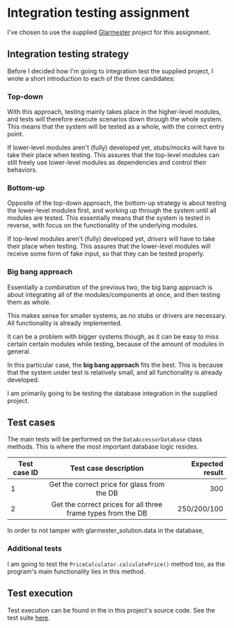 # Integration testing assignment

I've chosen to use the supplied [Glarmester](https://github.com/Cphbusiness-dat1sem-org/Glarmester_solution.git) project for this assignment.

## Integration testing strategy

Before I decided how I'm going to integration test the supplied project, I wrote a short introduction to each of the three candidates:

### Top-down

With this approach, testing mainly takes place in the higher-level modules, and tests will therefore execute scenarios down through the whole system. This means that the system will be tested as a whole, with the correct entry point.

If lower-level modules aren't (fully) developed yet, *stubs/mocks* will have to take their place when testing. This assures that the top-level modules can still freely use lower-level modules as dependencies and control their behaviors.

### Bottom-up

Opposite of the top-down approach, the bottom-up strategy is about testing the lower-level modules first, and working up through the system until all modules are tested. This essentially means that the system is tested in reverse, with focus on the functionality of the underlying modules.

If top-level modules aren't (fully) developed yet, *drivers* will have to take their place when testing. This assures that the lower-level modules will receive some form of fake input, so that they can be tested properly.

### Big bang approach

Essentially a combination of the previous two, the big bang approach is about integrating all of the modules/components at once, and then testing them as whole.

This makes sense for smaller systems, as no stubs or drivers are necessary. All functionality is already implemented. 

It can be a problem with bigger systems though, as it can be easy to miss certain certain modules while testing, because of the amount of modules in general. 



In this particular case, the **big bang approach** fits the best. This is because that the system under test is relatively small, and all functionality is already developed. 

I am primarily going to be testing the database integration in the supplied project. 



## Test cases

The main tests will be performed on the `DataAccessorDatabase` class methods. This is where the most important database logic resides.

| Test case ID |                    Test case description                     | Expected result |
| ------------ | :----------------------------------------------------------: | --------------: |
| 1            |         Get the correct price for glass from the DB          |             300 |
| 2            | Get the correct prices for all three frame types from the DB |     250/200/100 |

In order to not tamper with glarmester_solution.data in the database, 

### Additional tests

I am going to test the `PriceCalculator.calculatePrice()` method too, as the program's main functionality lies in this method.

## Test execution

Test execution can be found in the in this project's source code. See the test suite [here](). 

